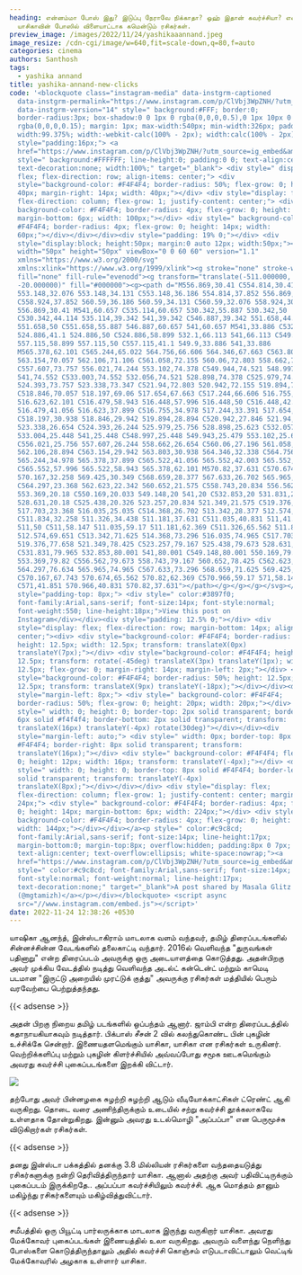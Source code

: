 ```yaml
---
heading: என்னம்மா போஸ் இது? இடுப்பு நேராவே நிக்காதா? ஓஹ் இதான் கவர்ச்சியா? என
  யாசிகாவின் போஸில் விளையாட்டாக கமென்டும் ரசிகர்கள்.
preview_image: /images/2022/11/24/yashikaaannand.jpeg
image_resize: /cdn-cgi/image/w=640,fit=scale-down,q=80,f=auto
categories: cinema
authors: Santhosh
tags:
  - yashika annand
title: yashika-annand-new-clicks
code: '<blockquote class="instagram-media" data-instgrm-captioned
  data-instgrm-permalink="https://www.instagram.com/p/ClVbj3WpZNH/?utm_source=ig_embed&amp;utm_campaign=loading"
  data-instgrm-version="14" style=" background:#FFF; border:0;
  border-radius:3px; box-shadow:0 0 1px 0 rgba(0,0,0,0.5),0 1px 10px 0
  rgba(0,0,0,0.15); margin: 1px; max-width:540px; min-width:326px; padding:0;
  width:99.375%; width:-webkit-calc(100% - 2px); width:calc(100% - 2px);"><div
  style="padding:16px;"> <a
  href="https://www.instagram.com/p/ClVbj3WpZNH/?utm_source=ig_embed&amp;utm_campaign=loading"
  style=" background:#FFFFFF; line-height:0; padding:0 0; text-align:center;
  text-decoration:none; width:100%;" target="_blank"> <div style=" display:
  flex; flex-direction: row; align-items: center;"> <div
  style="background-color: #F4F4F4; border-radius: 50%; flex-grow: 0; height:
  40px; margin-right: 14px; width: 40px;"></div> <div style="display: flex;
  flex-direction: column; flex-grow: 1; justify-content: center;"> <div style="
  background-color: #F4F4F4; border-radius: 4px; flex-grow: 0; height: 14px;
  margin-bottom: 6px; width: 100px;"></div> <div style=" background-color:
  #F4F4F4; border-radius: 4px; flex-grow: 0; height: 14px; width:
  60px;"></div></div></div><div style="padding: 19% 0;"></div> <div
  style="display:block; height:50px; margin:0 auto 12px; width:50px;"><svg
  width="50px" height="50px" viewBox="0 0 60 60" version="1.1"
  xmlns="https://www.w3.org/2000/svg"
  xmlns:xlink="https://www.w3.org/1999/xlink"><g stroke="none" stroke-width="1"
  fill="none" fill-rule="evenodd"><g transform="translate(-511.000000,
  -20.000000)" fill="#000000"><g><path d="M556.869,30.41 C554.814,30.41
  553.148,32.076 553.148,34.131 C553.148,36.186 554.814,37.852 556.869,37.852
  C558.924,37.852 560.59,36.186 560.59,34.131 C560.59,32.076 558.924,30.41
  556.869,30.41 M541,60.657 C535.114,60.657 530.342,55.887 530.342,50
  C530.342,44.114 535.114,39.342 541,39.342 C546.887,39.342 551.658,44.114
  551.658,50 C551.658,55.887 546.887,60.657 541,60.657 M541,33.886 C532.1,33.886
  524.886,41.1 524.886,50 C524.886,58.899 532.1,66.113 541,66.113 C549.9,66.113
  557.115,58.899 557.115,50 C557.115,41.1 549.9,33.886 541,33.886
  M565.378,62.101 C565.244,65.022 564.756,66.606 564.346,67.663 C563.803,69.06
  563.154,70.057 562.106,71.106 C561.058,72.155 560.06,72.803 558.662,73.347
  C557.607,73.757 556.021,74.244 553.102,74.378 C549.944,74.521 548.997,74.552
  541,74.552 C533.003,74.552 532.056,74.521 528.898,74.378 C525.979,74.244
  524.393,73.757 523.338,73.347 C521.94,72.803 520.942,72.155 519.894,71.106
  C518.846,70.057 518.197,69.06 517.654,67.663 C517.244,66.606 516.755,65.022
  516.623,62.101 C516.479,58.943 516.448,57.996 516.448,50 C516.448,42.003
  516.479,41.056 516.623,37.899 C516.755,34.978 517.244,33.391 517.654,32.338
  C518.197,30.938 518.846,29.942 519.894,28.894 C520.942,27.846 521.94,27.196
  523.338,26.654 C524.393,26.244 525.979,25.756 528.898,25.623 C532.057,25.479
  533.004,25.448 541,25.448 C548.997,25.448 549.943,25.479 553.102,25.623
  C556.021,25.756 557.607,26.244 558.662,26.654 C560.06,27.196 561.058,27.846
  562.106,28.894 C563.154,29.942 563.803,30.938 564.346,32.338 C564.756,33.391
  565.244,34.978 565.378,37.899 C565.522,41.056 565.552,42.003 565.552,50
  C565.552,57.996 565.522,58.943 565.378,62.101 M570.82,37.631 C570.674,34.438
  570.167,32.258 569.425,30.349 C568.659,28.377 567.633,26.702 565.965,25.035
  C564.297,23.368 562.623,22.342 560.652,21.575 C558.743,20.834 556.562,20.326
  553.369,20.18 C550.169,20.033 549.148,20 541,20 C532.853,20 531.831,20.033
  528.631,20.18 C525.438,20.326 523.257,20.834 521.349,21.575 C519.376,22.342
  517.703,23.368 516.035,25.035 C514.368,26.702 513.342,28.377 512.574,30.349
  C511.834,32.258 511.326,34.438 511.181,37.631 C511.035,40.831 511,41.851
  511,50 C511,58.147 511.035,59.17 511.181,62.369 C511.326,65.562 511.834,67.743
  512.574,69.651 C513.342,71.625 514.368,73.296 516.035,74.965 C517.703,76.634
  519.376,77.658 521.349,78.425 C523.257,79.167 525.438,79.673 528.631,79.82
  C531.831,79.965 532.853,80.001 541,80.001 C549.148,80.001 550.169,79.965
  553.369,79.82 C556.562,79.673 558.743,79.167 560.652,78.425 C562.623,77.658
  564.297,76.634 565.965,74.965 C567.633,73.296 568.659,71.625 569.425,69.651
  C570.167,67.743 570.674,65.562 570.82,62.369 C570.966,59.17 571,58.147 571,50
  C571,41.851 570.966,40.831 570.82,37.631"></path></g></g></g></svg></div><div
  style="padding-top: 8px;"> <div style=" color:#3897f0;
  font-family:Arial,sans-serif; font-size:14px; font-style:normal;
  font-weight:550; line-height:18px;">View this post on
  Instagram</div></div><div style="padding: 12.5% 0;"></div> <div
  style="display: flex; flex-direction: row; margin-bottom: 14px; align-items:
  center;"><div> <div style="background-color: #F4F4F4; border-radius: 50%;
  height: 12.5px; width: 12.5px; transform: translateX(0px)
  translateY(7px);"></div> <div style="background-color: #F4F4F4; height:
  12.5px; transform: rotate(-45deg) translateX(3px) translateY(1px); width:
  12.5px; flex-grow: 0; margin-right: 14px; margin-left: 2px;"></div> <div
  style="background-color: #F4F4F4; border-radius: 50%; height: 12.5px; width:
  12.5px; transform: translateX(9px) translateY(-18px);"></div></div><div
  style="margin-left: 8px;"> <div style=" background-color: #F4F4F4;
  border-radius: 50%; flex-grow: 0; height: 20px; width: 20px;"></div> <div
  style=" width: 0; height: 0; border-top: 2px solid transparent; border-left:
  6px solid #f4f4f4; border-bottom: 2px solid transparent; transform:
  translateX(16px) translateY(-4px) rotate(30deg)"></div></div><div
  style="margin-left: auto;"> <div style=" width: 0px; border-top: 8px solid
  #F4F4F4; border-right: 8px solid transparent; transform:
  translateY(16px);"></div> <div style=" background-color: #F4F4F4; flex-grow:
  0; height: 12px; width: 16px; transform: translateY(-4px);"></div> <div
  style=" width: 0; height: 0; border-top: 8px solid #F4F4F4; border-left: 8px
  solid transparent; transform: translateY(-4px)
  translateX(8px);"></div></div></div> <div style="display: flex;
  flex-direction: column; flex-grow: 1; justify-content: center; margin-bottom:
  24px;"> <div style=" background-color: #F4F4F4; border-radius: 4px; flex-grow:
  0; height: 14px; margin-bottom: 6px; width: 224px;"></div> <div style="
  background-color: #F4F4F4; border-radius: 4px; flex-grow: 0; height: 14px;
  width: 144px;"></div></div></a><p style=" color:#c9c8cd;
  font-family:Arial,sans-serif; font-size:14px; line-height:17px;
  margin-bottom:0; margin-top:8px; overflow:hidden; padding:8px 0 7px;
  text-align:center; text-overflow:ellipsis; white-space:nowrap;"><a
  href="https://www.instagram.com/p/ClVbj3WpZNH/?utm_source=ig_embed&amp;utm_campaign=loading"
  style=" color:#c9c8cd; font-family:Arial,sans-serif; font-size:14px;
  font-style:normal; font-weight:normal; line-height:17px;
  text-decoration:none;" target="_blank">A post shared by Masala Glitz
  (@mgtamizh)</a></p></div></blockquote> <script async
  src="//www.instagram.com/embed.js"></script>'
date: 2022-11-24 12:38:26 +0530
---
```


யாஷிகா ஆனந்த், இன்ஸ்டாகிராம் மாடலாக வளம் வந்தவர், தமிழ் திரைப்படங்களில் சின்னச்சின்ன வேடங்களில் தலைகாட்டி வந்தார். 2016ல் வெளிவந்த "துருவங்கள் பதினாறு" என்ற திரைப்படம் அவருக்கு ஒரு அடையாளத்தை கொடுத்தது. அதன்பிறகு அவர் முக்கிய வேடத்தில் நடித்து வெளிவந்த அடல்ட் கன்டென்ட் மற்றும் காமெடி படமான "இருட்டு அறையில் முரட்டுக் குத்து" அவருக்கு ரசிகர்கள் மத்தியில் பெரும் வரவேற்பை பெற்றுத்தந்தது.

{{< adsense >}}


அதன் பிறகு நிறைய தமிழ் படங்களில் ஒப்பந்தம் ஆனார். ஜாம்பி  என்ற திரைப்படத்தில் கதாநாயகியாகவும் நடித்தார். பிக்பாஸ் சீசன் 2 வில் கலந்துகொண்ட பின் புகழின் உச்சிக்கே சென்றார். இணையதளமெங்கும் யாசிகா, யாசிகா என ரசிகர்கள் உருகினர்.
வெற்றிக்களிப்பு மற்றும் புகழின் கிளர்ச்சியில் அவ்வப்போது சமூக ஊடகமெங்கும் அவரது கவர்ச்சி புகைப்படங்களை இறக்கி விட்டார்.

![](/images/2022/11/24/yashika-annand-new-clicks.jpeg)

 தற்போது அவர் பின்னழகை சுழற்றி சுழற்றி ஆடும் வீடியோக்காட்சிகள் ட்ரெண்ட் ஆகி வருகிறது. தொடை வரை அணிந்திருக்கும்  உடையில் சற்று கவர்ச்சி தூக்கலாகவே உள்ளதாக தோன்றுகிறது. இன்னும் அவரது உடல்மொழி "அப்பப்பா" என பெருமூச்சு விடுகிறார்கள் ரசிகர்கள். 

{{< adsense >}}


தனது இன்ஸ்டா பக்கத்தில் தனக்கு 3.8 மில்லியன் ரசிகர்களை வந்ததையடுத்து ரசிகர்களுக்கு நன்றி தெரிவித்திருந்தார் யாசிகா. ஆனால் அதற்கு அவர் பதிவிட்டிருக்கும் புகைப்படம் இருக்கிறதே.. அப்பப்பா கவர்ச்சியிலும் கவர்ச்சி. ஆக மொத்தம் தானும் மகிழ்ந்து ரசிகர்களையும் மகிழ்வித்துவிட்டார்.

{{< adsense >}}


சமீபத்தில் ஒரு பியூட்டி பார்லருக்காக மாடலாக இருந்து வருகிறார் யாசிகா. அவரது மேக்கோவர் புகைப்படங்கள் இணையத்தில் உலா வருகிறது. அவரும் வளைந்து நெளிந்து போஸ்களை கொடுத்திருந்தாலும் அதில் கவர்ச்சி கொஞ்சம் எடுபடாவிட்டாலும் வெட்டிங் மேக்கோவரில் அழகாக உள்ளார் யாசிகா.